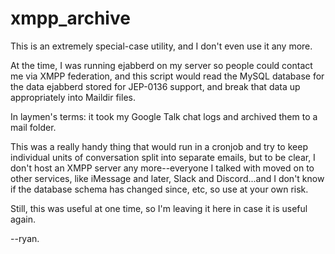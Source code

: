 # xmpp_archive

This is an extremely special-case utility, and I don't even use it any more.

At the time, I was running ejabberd on my server so people could contact me
via XMPP federation, and this script would read the MySQL database for the
data ejabberd stored for JEP-0136 support, and break that data up
appropriately into Maildir files.

In laymen's terms: it took my Google Talk chat logs and archived them to a
mail folder.

This was a really handy thing that would run in a cronjob and try to keep
individual units of conversation split into separate emails, but to be
clear, I don't host an XMPP server any more--everyone I talked with moved
on to other services, like iMessage and later, Slack and Discord...and I
don't know if the database schema has changed since, etc, so use at your
own risk.

Still, this was useful at one time, so I'm leaving it here in case it is
useful again.

--ryan.
